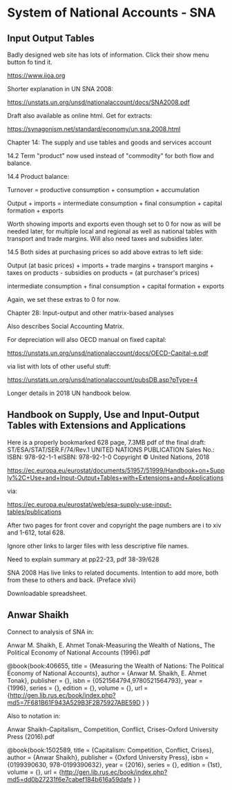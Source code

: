 # System of National Accounts - SNA

## Input Output Tables

Badly designed web site has lots of information. Click their show menu button fo tind it.

https://www.iioa.org

Shorter explanation in UN SNA 2008:

https://unstats.un.org/unsd/nationalaccount/docs/SNA2008.pdf

Draft also available as online html. Get for extracts:

https://synagonism.net/standard/economy/un.sna.2008.html

Chapter 14: The supply and use tables and goods and services account

14.2 Term "product" now used instead of "commodity" for both flow and balance.

14.4 Product balance:

Turnover = productive consumption + consumption + accumulation

Output + imports = intermediate consumption + final consumption + capital formation + exports

Worth showing imports and exports even though set to 0 for now as will be needed later, for multiple local and regional as well as national tables with transport and trade margins. Will also need taxes and subsidies later.

14.5 Both sides at purchasing prices so add above extras to left side:

Output (at basic prices) + imports + trade margins + transport margins + taxes on products - subsidies on products = (at purchaser's prices)

intermediate consumption + final consumption + capital formation + exports

Again, we set these extras to 0 for now.

Chapter 28: Input-output and other matrix-based analyses

Also describes Social Accounting Matrix.

For depreciation will also OECD manual on fixed capital:

https://unstats.un.org/unsd/nationalaccount/docs/OECD-Capital-e.pdf

via list with lots of other useful stuff:

https://unstats.un.org/unsd/nationalaccount/pubsDB.asp?pType=4

Longer details in 2018 UN handbook below.

## Handbook on Supply, Use and Input-Output Tables with Extensions and Applications

Here is a properly bookmarked 628 page, 7.3MB pdf of the final draft:
ST/ESA/STAT/SER.F/74/Rev.1
UNITED NATIONS PUBLICATION
Sales No.:
ISBN: 978-92-1-1
eISBN: 978-92-1-0
Copyright © United Nations, 2018

https://ec.europa.eu/eurostat/documents/51957/51999/Handbook+on+Supply%2C+Use+and+Input-Output+Tables+with+Extensions+and+Applications

via:

https://ec.europa.eu/eurostat/web/esa-supply-use-input-tables/publications

After two pages for front cover and copyright the page numbers are i to xiv and 1-612, total 628.

Ignore other links to larger files with less descriptive file names.

Need to explain summary at pp22-23, pdf 38-39/628

SNA 2008
Has live links to related documents. Intention to add more, both from these to others and back. (Preface xlvii)

Downloadable spreadsheet.

## Anwar Shaikh

Connect to analysis of SNA in:

Anwar M. Shaikh, E. Ahmet Tonak-Measuring the Wealth of Nations_ The Political Economy of National Accounts (1996).pdf

@book{book:406655,
   title =     {Measuring the Wealth of Nations: The Political Economy of National Accounts},
   author =    {Anwar M. Shaikh, E. Ahmet Tonak},
   publisher = {},
   isbn =      {0521564794,9780521564793},
   year =      {1996},
   series =    {},
   edition =   {},
   volume =    {},
   url =       {http://gen.lib.rus.ec/book/index.php?md5=7F681B61F943A529B3F2B75927ABE59D }
}

Also to notation in:

Anwar Shaikh-Capitalism_ Competition, Conflict, Crises-Oxford University Press (2016).pdf

@book{book:1502589,
   title =     {Capitalism: Competition, Conflict, Crises},
   author =    {Anwar Shaikh},
   publisher = {Oxford University Press},
   isbn =      {0199390630, 978-0199390632},
   year =      {2016},
   series =    {},
   edition =   {1st},
   volume =    {},
   url =       {http://gen.lib.rus.ec/book/index.php?md5=dd0b27231f6e7cabef184b616a59dafe }
}


